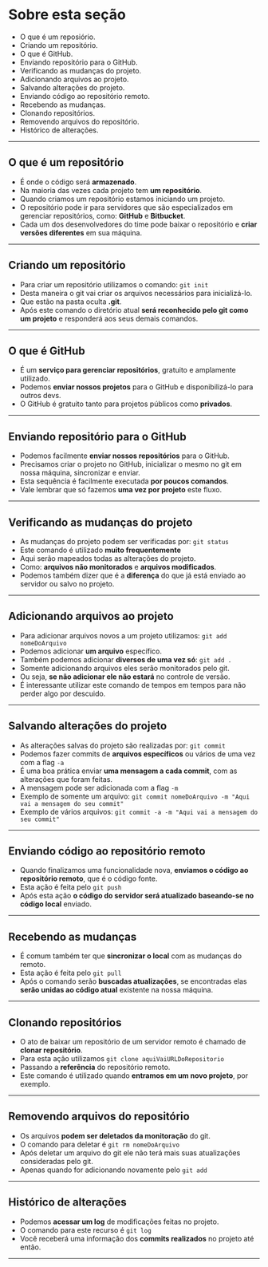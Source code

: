 # Sobre esta seção

- O que é um reposiório.
- Criando um repositório.
- O que é GitHub.
- Enviando repositório para o GitHub.
- Verificando as mudanças do projeto.
- Adicionando arquivos ao projeto.
- Salvando alterações do projeto.
- Enviando código ao repositório remoto.
- Recebendo as mudanças.
- Clonando repositórios.
- Removendo arquivos do repositório.
- Histórico de alterações.

---

## O que é um repositório

- É onde o código será **armazenado**.
- Na maioria das vezes cada projeto tem **um repositório**.
- Quando criamos um repositório estamos iniciando um projeto.
- O repositório pode ir para servidores que são especializados em gerenciar repositórios, como: **GitHub** e **Bitbucket**.
- Cada um dos desenvolvedores do time pode baixar o repositório e **criar versões diferentes** em sua máquina.

---

## Criando um repositório

- Para criar um repositório utilizamos o comando: `git init`
- Desta maneira o git vai criar os arquivos necessários para inicializá-lo.
- Que estão na pasta oculta **.git**.
- Após este comando o diretório atual **será reconhecido pelo git como um projeto** e responderá aos seus demais comandos.

---

## O que é GitHub

- É um **serviço para gerenciar repositórios**, gratuito e amplamente utilizado.
- Podemos **enviar nossos projetos** para o GitHub e disponibilizá-lo para outros devs.
- O GitHub é gratuito tanto para projetos públicos como **privados**.

---

## Enviando repositório para o GitHub

- Podemos facilmente **enviar nossos repositórios** para o GitHub.
- Precisamos criar o projeto no GitHub, inicializar o mesmo no git em nossa máquina, sincronizar e enviar.
- Esta sequência é facilmente executada **por poucos comandos**.
- Vale lembrar que só fazemos **uma vez por projeto** este fluxo.

---

## Verificando as mudanças do projeto

- As mudanças do projeto podem ser verificadas por: `git status`
- Este comando é utilizado **muito frequentemente**
- Aqui serão mapeados todas as alterações do projeto.
- Como: **arquivos não monitorados** e **arquivos modificados**.
- Podemos também dizer que é a **diferença** do que já está enviado ao servidor ou salvo no projeto.

---

## Adicionando arquivos ao projeto

- Para adicionar arquivos novos a um projeto utilizamos: `git add nomeDoArquivo`
- Podemos adicionar **um arquivo** específico.
- Também  podemos adicionar **diversos de uma vez só**: `git add .`
- Somente adicionando arquivos eles serão monitorados pelo git.
- Ou seja, **se não adicionar ele não estará** no controle de versão.
- É interessante utilizar este comando de tempos em tempos para não perder algo por descuido.

---

## Salvando alterações do projeto

- As alterações salvas do projeto são realizadas por: `git commit`
- Podemos fazer commits de **arquivos específicos** ou vários de uma vez com a flag `-a`
- É uma boa prática enviar **uma mensagem a cada commit**, com as alterações que foram feitas.
- A mensagem pode ser adicionada com a flag `-m`
- Exemplo de somente um arquivo: `git commit nomeDoArquivo -m "Aqui vai a mensagem do seu commit"`
- Exemplo de vários arquivos: `git commit -a -m "Aqui vai a mensagem do seu commit"`

---

## Enviando código ao repositório remoto

- Quando finalizamos uma funcionalidade nova, **enviamos o código ao repositório remoto**, que é o código fonte.
- Esta ação é feita pelo `git push`
- Após esta ação **o código do servidor será atualizado baseando-se no código local** enviado.

---

## Recebendo as mudanças

- É comum também ter que **sincronizar o local** com as mudanças do remoto.
- Esta ação é feita pelo `git pull`
- Após o comando serão **buscadas atualizações**, se encontradas elas **serão unidas ao código atual** existente na nossa máquina.

---

## Clonando repositórios

- O ato de baixar um repositório de um servidor remoto é chamado de **clonar repositório**.
- Para esta ação utilizamos `git clone aquiVaiURLDoRepositorio`
- Passando a **referência** do repositório remoto.
- Este comando é utilizado quando **entramos em um novo projeto**, por exemplo.

---

## Removendo arquivos do repositório

- Os arquivos **podem ser deletados da monitoração** do git.
- O comando para deletar é `git rm nomeDoArquivo`
- Após deletar um arquivo do git ele não terá mais suas atualizações consideradas pelo git.
- Apenas quando for adicionando novamente pelo `git add`

---

## Histórico de alterações

- Podemos **acessar um log** de modificações feitas no projeto.
- O comando para este recurso é `git log`
- Você receberá uma informação dos **commits realizados** no projeto até então.

---
